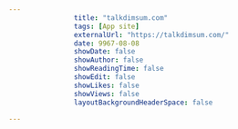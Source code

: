 ---
                title: "talkdimsum.com"
                tags: [App site]
                externalUrl: "https://talkdimsum.com/"
                date: 9967-08-08
                showDate: false
                showAuthor: false
                showReadingTime: false
                showEdit: false
                showLikes: false
                showViews: false
                layoutBackgroundHeaderSpace: false
                ---
